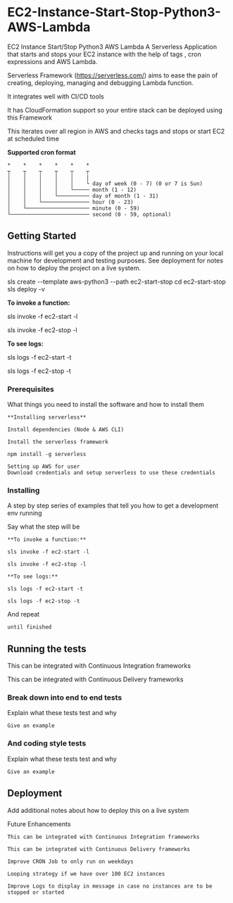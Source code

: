 # EC2-Instance-Start-Stop-Python3-AWS-Lambda

EC2 Instance Start/Stop Python3 AWS Lambda
A Serverless Application that starts and stops your EC2 instance with the help of tags , cron expressions and AWS Lambda.

Serverless Framework (https://serverless.com/) aims to ease the pain of creating, deploying, managing and debugging Lambda function. 

It integrates well with CI/CD tools 

It has CloudFormation support so your entire stack can be deployed using this Framework 

This iterates over all region in AWS and checks tags and stops or start EC2 at scheduled time


**Supported cron format**

```
*    *    *    *    *    *
┬    ┬    ┬    ┬    ┬    ┬
│    │    │    │    │    |
│    │    │    │    │    └ day of week (0 - 7) (0 or 7 is Sun)
│    │    │    │    └───── month (1 - 12)
│    │    │    └────────── day of month (1 - 31)
│    │    └─────────────── hour (0 - 23)
│    └──────────────────── minute (0 - 59)
└───────────────────────── second (0 - 59, optional)

```

## Getting Started

Instructions will get you a copy of the project up and running on your local machine for development and testing purposes. See deployment for notes on how to deploy the project on a live system.

sls create --template aws-python3 --path ec2-start-stop
cd ec2-start-stop
sls deploy -v

**To invoke a function:**

sls invoke -f ec2-start -l

sls invoke -f ec2-stop -l

**To see logs:**

sls logs -f ec2-start -t

sls logs -f ec2-stop -t


### Prerequisites

What things you need to install the software and how to install them

```
**Installing serverless**

Install dependencies (Node & AWS CLI)

Install the serverless framework 

npm install -g serverless 

Setting up AWS for user 
Download credentials and setup serverless to use these credentials 

```

### Installing

A step by step series of examples that tell you how to get a development env running

Say what the step will be

```
**To invoke a function:**

sls invoke -f ec2-start -l

sls invoke -f ec2-stop -l

**To see logs:**

sls logs -f ec2-start -t

sls logs -f ec2-stop -t

```

And repeat

```
until finished
```


## Running the tests

This can be integrated with Continuous Integration frameworks

This can be integrated with Continuous Delivery frameworks

### Break down into end to end tests

Explain what these tests test and why

```
Give an example
```

### And coding style tests

Explain what these tests test and why

```
Give an example
```

## Deployment

Add additional notes about how to deploy this on a live system

Future Enhancements 

```
This can be integrated with Continuous Integration frameworks

This can be integrated with Continuous Delivery frameworks

Improve CRON Job to only run on weekdays

Looping strategy if we have over 100 EC2 instances

Improve Logs to display in message in case no instances are to be stopped or started


```

